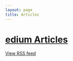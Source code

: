 ```yaml
---
layout: page
title: Articles
---
```

# <a href="https://medium.com/@ozanerhansha"><i class='fa fa-medium'></i></a>[edium Articles](https://medium.com/@ozanerhansha)

<!--Renders the RSS feed from https://medium.com/feed/@ozanerhansha-->
<div>
  <script language="JavaScript" src="https://feed2js.org//feed2js.php?src=https%3A%2F%2Fmedium.com%2Ffeed%2F%40ozanerhansha&desc=300&date=y&tz=-5&utf=y"  charset="UTF-8" type="text/javascript"></script>

  <noscript>
  <a href="https://feed2js.org//feed2js.php?src=https%3A%2F%2Fmedium.com%2Ffeed%2F%40ozanerhansha&desc=300&date=y&tz=-5&utf=y&html=y">View RSS feed</a>
  </noscript>
</div>